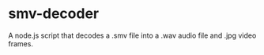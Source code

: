smv-decoder
===========

A node.js script that decodes a .smv file into a .wav audio file and .jpg video frames.
